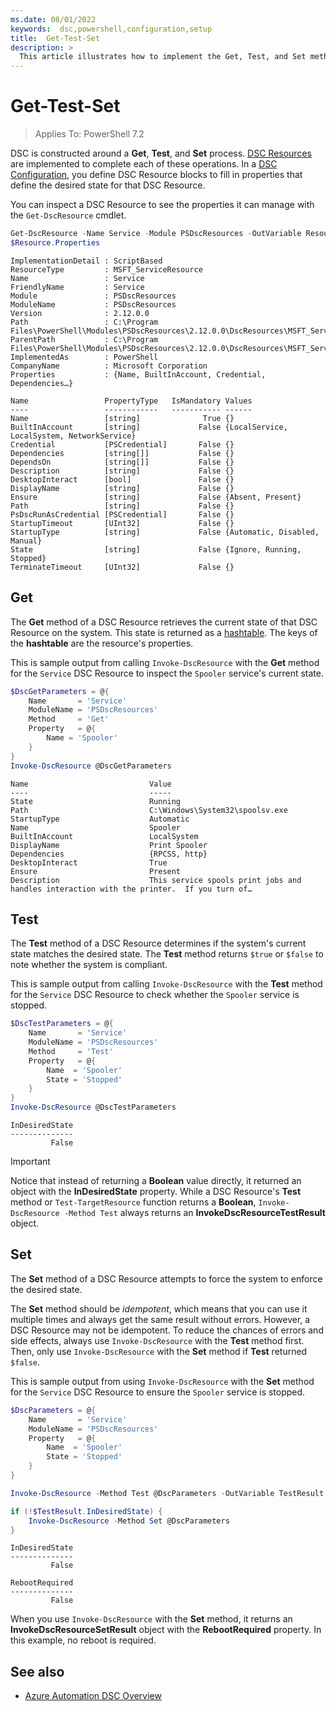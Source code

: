 ```yaml
---
ms.date: 08/01/2022
keywords:  dsc,powershell,configuration,setup
title:  Get-Test-Set
description: >
  This article illustrates how to implement the Get, Test, and Set methods in a DSC Configuration.
---
```


# Get-Test-Set

> Applies To: PowerShell 7.2

DSC is constructed around a **Get**, **Test**, and **Set** process. [DSC Resources][1] are
implemented to complete each of these operations. In a [DSC Configuration][2], you define DSC Resource
blocks to fill in properties that define the desired state for that DSC Resource.

You can inspect a DSC Resource to see the properties it can manage with the `Get-DscResource`
cmdlet.

```powershell
Get-DscResource -Name Service -Module PSDscResources -OutVariable Resource
$Resource.Properties
```

```Output
ImplementationDetail : ScriptBased
ResourceType         : MSFT_ServiceResource
Name                 : Service
FriendlyName         : Service
Module               : PSDscResources
ModuleName           : PSDscResources
Version              : 2.12.0.0
Path                 : C:\Program Files\PowerShell\Modules\PSDscResources\2.12.0.0\DscResources\MSFT_ServiceResource\MSFT_ServiceResource.psm1
ParentPath           : C:\Program Files\PowerShell\Modules\PSDscResources\2.12.0.0\DscResources\MSFT_ServiceResource
ImplementedAs        : PowerShell
CompanyName          : Microsoft Corporation
Properties           : {Name, BuiltInAccount, Credential, Dependencies…}

Name                 PropertyType   IsMandatory Values
----                 ------------   ----------- ------
Name                 [string]              True {}
BuiltInAccount       [string]             False {LocalService, LocalSystem, NetworkService}
Credential           [PSCredential]       False {}
Dependencies         [string[]]           False {}
DependsOn            [string[]]           False {}
Description          [string]             False {}
DesktopInteract      [bool]               False {}
DisplayName          [string]             False {}
Ensure               [string]             False {Absent, Present}
Path                 [string]             False {}
PsDscRunAsCredential [PSCredential]       False {}
StartupTimeout       [UInt32]             False {}
StartupType          [string]             False {Automatic, Disabled, Manual}
State                [string]             False {Ignore, Running, Stopped}
TerminateTimeout     [UInt32]             False {}
```

## Get

The **Get** method of a DSC Resource retrieves the current state of that DSC Resource on the system.
This state is returned as a [hashtable][4]. The keys of the **hashtable** are the resource's
properties.

This is sample output from calling `Invoke-DscResource` with the **Get** method for the `Service`
DSC Resource to inspect the `Spooler` service's current state.

```powershell
$DscGetParameters = @{
    Name       = 'Service'
    ModuleName = 'PSDscResources'
    Method     = 'Get'
    Property   = @{
        Name = 'Spooler'
    }
}
Invoke-DscResource @DscGetParameters
```

```output
Name                           Value
----                           -----
State                          Running
Path                           C:\Windows\System32\spoolsv.exe
StartupType                    Automatic
Name                           Spooler
BuiltInAccount                 LocalSystem
DisplayName                    Print Spooler
Dependencies                   {RPCSS, http}
DesktopInteract                True
Ensure                         Present
Description                    This service spools print jobs and handles interaction with the printer.  If you turn of…
```

## Test

The **Test** method of a DSC Resource determines if the system's current state matches the desired
state. The **Test** method returns `$true` or `$false` to note whether the system is compliant.

This is sample output from calling `Invoke-DscResource` with the **Test** method for the `Service`
DSC Resource to check whether the `Spooler` service is stopped.

```powershell
$DscTestParameters = @{
    Name       = 'Service'
    ModuleName = 'PSDscResources'
    Method     = 'Test'
    Property   = @{
        Name  = 'Spooler'
        State = 'Stopped'
    }
}
Invoke-DscResource @DscTestParameters
```

```Output
InDesiredState
--------------
         False
```

> [!IMPORTANT]
> Notice that instead of returning a **Boolean** value directly, it returned an object with the
> **InDesiredState** property. While a DSC Resource's **Test** method or `Test-TargetResource`
> function returns a **Boolean**, `Invoke-DscResource -Method Test` always returns an
> **InvokeDscResourceTestResult** object.

## Set

The **Set** method of a DSC Resource attempts to force the system to enforce the desired state.

The **Set** method should be _idempotent_, which means that you can use it multiple times and always
get the same result without errors. However, a DSC Resource may not be idempotent. To reduce the
chances of errors and side effects, always use `Invoke-DscResource` with the **Test** method first.
Then, only use `Invoke-DscResource` with the **Set** method if **Test** returned `$false`.

This is sample output from using `Invoke-DscResource` with the **Set** method for the `Service` DSC
Resource to ensure the `Spooler` service is stopped.

```powershell
$DscParameters = @{
    Name       = 'Service'
    ModuleName = 'PSDscResources'
    Property   = @{
        Name  = 'Spooler'
        State = 'Stopped'
    }
}

Invoke-DscResource -Method Test @DscParameters -OutVariable TestResult

if (!$TestResult.InDesiredState) {
    Invoke-DscResource -Method Set @DscParameters
}
```

```Output
InDesiredState
--------------
         False

RebootRequired
--------------
         False
```

When you use `Invoke-DscResource` with the **Set** method, it returns an
**InvokeDscResourceSetResult** object with the **RebootRequired** property. In this example, no
reboot is required.

## See also

- [Azure Automation DSC Overview][5]

<!-- Reference Links -->

[1]: resources.md
[2]: ../configurations/configurations.md
[3]: /windows/desktop/wmisdk/managed-object-format--mof-
[4]: /powershell/module/microsoft.powershell.core/about/about_hash_tables
[5]: /azure/automation/automation-dsc-overview

